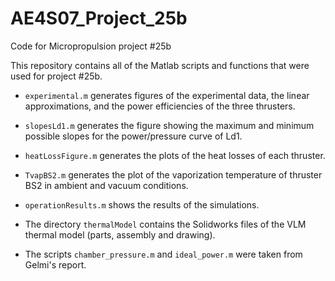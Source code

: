 # AE4S07_Project_25b
Code for Micropropulsion project #25b

This repository contains all of the Matlab scripts and functions that were used for project #25b.

- `experimental.m` generates figures of the experimental data, the linear approximations, and the power efficiencies of the three thrusters.

- `slopesLd1.m` generates the figure showing the maximum and minimum possible slopes for the power/pressure curve of Ld1.

- `heatLossFigure.m` generates the plots of the heat losses of each thruster.

- `TvapBS2.m` generates the plot of the vaporization temperature of thruster BS2 in ambient and vacuum conditions.

- `operationResults.m` shows the results of the simulations.

- The directory `thermalModel` contains the Solidworks files of the VLM thermal model (parts, assembly and drawing).

- The scripts `chamber_pressure.m` and `ideal_power.m` were taken from Gelmi's report.
